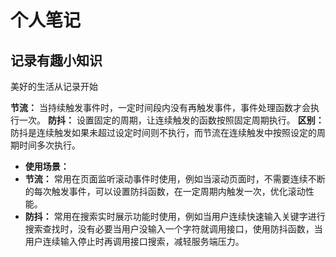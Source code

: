 # 个人笔记

## 记录有趣小知识

美好的生活从记录开始

**节流：** 当持续触发事件时，一定时间段内没有再触发事件，事件处理函数才会执行一次。
**防抖：** 设置固定的周期，让连续触发的函数按照固定周期执行。
**区别：** 防抖是连续触发如果未超过设定时间则不执行，而节流在连续触发中按照设定的周期时间多次执行。

- **使用场景：**
- **节流：** 常用在页面监听滚动事件时使用，例如当滚动页面时，不需要连续不断的每次触发事件，可以设置防抖函数，在一定周期内触发一次，优化滚动性能。
- **防抖：** 常用在搜索实时展示功能时使用，例如当用户连续快速输入关键字进行搜索查找时，没有必要当用户没输入一个字符就调用接口，使用防抖函数，当用户连续输入停止时再调用接口搜索，减轻服务端压力。